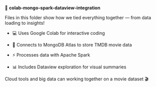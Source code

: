 📁 **colab-mongo-spark-dataview-integration**

Files in this folder show how we tied everything together — from data loading to insights!

- 💻 Uses Google Colab for interactive coding

- 🍃 Connects to MongoDB Atlas to store TMDB movie data

- ⚡ Processes data with Apache Spark

- 📊 Includes Dataview exploration for visual summaries

Cloud tools and big data can working together on a movie dataset 🎬
